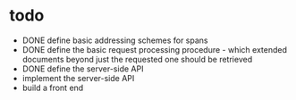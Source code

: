 # todo

- DONE define basic addressing schemes for spans
- DONE define the basic request processing procedure - which extended documents beyond just the requested one should be retrieved
- DONE define the server-side API
- implement the server-side API
- build a front end
